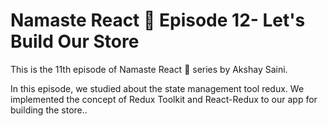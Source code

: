 # Namaste React 🚀 Episode 12- Let's Build Our Store

<p>This is the 11th episode of Namaste React 🚀 series by Akshay Saini.</p>
<p>In this episode, we studied about the state management tool redux. We implemented the concept of Redux Toolkit and React-Redux to our app for building the store..</p>